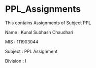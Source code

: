 # PPL_Assignments
This contains Assignments of Subject PPL

Name : Kunal Subhash Chaudhari

MIS : 111903044

Subject : PPL Assignment
 
 Division : I
